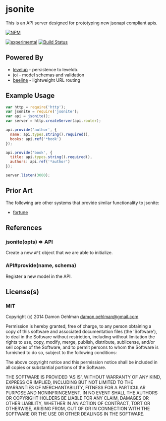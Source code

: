 # jsonite

This is an API server designed for prototyping new [jsonapi](http://jsonapi.org)
compliant apis.


[![NPM](https://nodei.co/npm/jsonite.png)](https://nodei.co/npm/jsonite/)

[![experimental](https://img.shields.io/badge/stability-experimental-red.svg)](https://github.com/dominictarr/stability#experimental) [![Build Status](https://img.shields.io/travis/DamonOehlman/jsonite.svg?branch=master)](https://travis-ci.org/DamonOehlman/jsonite) 

## Powered By

- [levelup](https://github.com/rvagg/node-levelup) - persistence to leveldb.
- [joi](https://github.com/spumko/joi) - model schemas and validation
- [beeline](https://github.com/xavi/beeline) - lightweight URL routing

## Example Usage

```js
var http = require('http');
var jsonite = require('jsonite');
var api = jsonite();
var server = http.createServer(api.router);

api.provide('author', {
  name: api.types.string().required(),
  books: api.ref('*book')
});

api.provide('book', {
  title: api.types.string().required(),
  authors: api.ref('*author')
});

server.listen(3000);


```

## Prior Art

The following are other systems that provide similar functionality to jsonite:

- [fortune](https://github.com/daliwali/fortune)

## References

### jsonite(opts) => API

Create a new `API` object that we are able to initialize.

### API#provide(name, schema)

Register a new model in the API.

## License(s)

### MIT

Copyright (c) 2014 Damon Oehlman <damon.oehlman@gmail.com>

Permission is hereby granted, free of charge, to any person obtaining
a copy of this software and associated documentation files (the
'Software'), to deal in the Software without restriction, including
without limitation the rights to use, copy, modify, merge, publish,
distribute, sublicense, and/or sell copies of the Software, and to
permit persons to whom the Software is furnished to do so, subject to
the following conditions:

The above copyright notice and this permission notice shall be
included in all copies or substantial portions of the Software.

THE SOFTWARE IS PROVIDED 'AS IS', WITHOUT WARRANTY OF ANY KIND,
EXPRESS OR IMPLIED, INCLUDING BUT NOT LIMITED TO THE WARRANTIES OF
MERCHANTABILITY, FITNESS FOR A PARTICULAR PURPOSE AND NONINFRINGEMENT.
IN NO EVENT SHALL THE AUTHORS OR COPYRIGHT HOLDERS BE LIABLE FOR ANY
CLAIM, DAMAGES OR OTHER LIABILITY, WHETHER IN AN ACTION OF CONTRACT,
TORT OR OTHERWISE, ARISING FROM, OUT OF OR IN CONNECTION WITH THE
SOFTWARE OR THE USE OR OTHER DEALINGS IN THE SOFTWARE.
